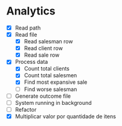 # Analytics

- [x] Read path
- [x] Read file
    - [x] Read salesman row
    - [x] Read client row
    - [x] Read sale row
- [x] Process data
    - [x] Count total clients
    - [x] Count total salesmen
    - [x] Find most expansive sale
    - [ ] Find worse salesman
- [ ] Generate outcome file
- [ ] System running in background
- [ ] Refactor
- [x] Multiplicar valor por quantidade de itens
